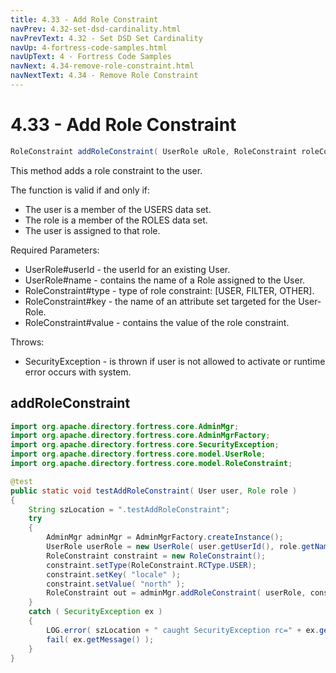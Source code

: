 ```yaml
---
title: 4.33 - Add Role Constraint
navPrev: 4.32-set-dsd-cardinality.html
navPrevText: 4.32 - Set DSD Set Cardinality
navUp: 4-fortress-code-samples.html
navUpText: 4 - Fortress Code Samples
navNext: 4.34-remove-role-constraint.html
navNextText: 4.34 - Remove Role Constraint
---
```


# 4.33 - Add Role Constraint

```java
RoleConstraint addRoleConstraint( UserRole uRole, RoleConstraint roleConstraint )
```

This method adds a role constraint to the user.

The function is valid if and only if:
- The user is a member of the USERS data set.
- The role is a member of the ROLES data set.
- The user is assigned to that role.

Required Parameters:
- UserRole#userId - the userId for an existing User.
- UserRole#name - contains the name of a Role assigned to the User.
- RoleConstraint#type - type of role constraint: [USER, FILTER, OTHER].
- RoleConstraint#key - the name of an attribute set targeted for the User-Role. 
- RoleConstraint#value - contains the value of the role constraint.

Throws:
- SecurityException - is thrown if user is not allowed to activate or runtime error occurs with system.

## addRoleConstraint

```java
import org.apache.directory.fortress.core.AdminMgr;
import org.apache.directory.fortress.core.AdminMgrFactory;
import org.apache.directory.fortress.core.SecurityException;
import org.apache.directory.fortress.core.model.UserRole;
import org.apache.directory.fortress.core.model.RoleConstraint;

@test
public static void testAddRoleConstraint( User user, Role role )
{
    String szLocation = ".testAddRoleConstraint";
    try
    {
        AdminMgr adminMgr = AdminMgrFactory.createInstance();
        UserRole userRole = new UserRole( user.getUserId(), role.getName() );
        RoleConstraint constraint = new RoleConstraint();
        constraint.setType(RoleConstraint.RCType.USER);        
        constraint.setKey( "locale" );
        constraint.setValue( "north" );
        RoleConstraint out = adminMgr.addRoleConstraint( userRole, constraint );
    }
    catch ( SecurityException ex )
    {
        LOG.error( szLocation + " caught SecurityException rc=" + ex.getErrorId() + ", msg=" + ex.getMessage(), ex );
        fail( ex.getMessage() );
    }
}
```
